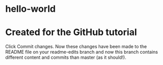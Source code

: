 # hello-world
Created for the GitHub tutorial
===============================

Click Commit changes. Now these changes have been made to the README file on your readme-edits branch and now this branch contains different content and commits than master (as it should!).
